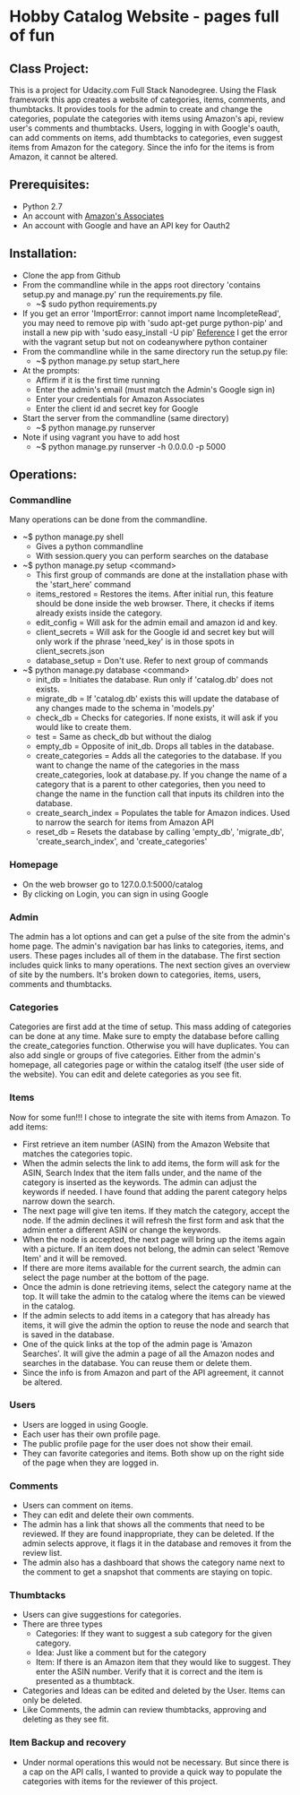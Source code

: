 # Hobby Catalog Website - pages full of fun

## Class Project:
This is a project for Udacity.com Full Stack Nanodegree.
Using the Flask framework this app creates a website of categories, items, comments, and thumbtacks. It provides tools for the admin to create and change the categories, populate the categories with items using Amazon's api, review user's comments and thumbtacks.  Users, logging in with Google's oauth, can add comments on items, add thumbtacks to categories, even suggest items from Amazon for the category.  Since the info for the items is from Amazon, it cannot be altered.

## Prerequisites:

- Python 2.7
- An account with [Amazon's Associates](http://docs.aws.amazon.com/AWSECommerceService/latest/DG/becomingAssociate.html)
- An account with Google and have an API key for Oauth2

## Installation:

- Clone the app from Github
- From the commandline while in the apps root directory 'contains setup.py and manage.py' run the requirements.py file.
    - ~$ sudo python requirements.py
- If you get an error 'ImportError: cannot import name IncompleteRead', you may need to remove pip with 'sudo apt-get purge python-pip' and install a new pip with 'sudo easy_install -U pip' [Reference](https://bugs.launchpad.net/ubuntu/+source/python-pip/+bug/1306991/comments/34) I get the error with the vagrant setup but not on codeanywhere python container
- From the commandline while in the same directory run the setup.py file:
    - ~$ python manage.py setup start_here
- At the prompts:
    - Affirm if it is the first time running
    - Enter the admin's email (must match the Admin's Google sign in)
    - Enter your credentials for Amazon Associates
    - Enter the client id and secret key for Google
- Start the server from the commandline (same directory)
    - ~$ python manage.py runserver
- Note if using vagrant you have to add host
    - ~$ python manage.py runserver -h 0.0.0.0 -p 5000

## Operations:

### Commandline

Many operations can be done from the commandline.

- ~$ python manage.py shell
    - Gives a python commandline
    - With session.query you can perform searches on the database
- ~$ python manage.py setup \<command\>
    - This first group of commands are done at the installation phase with the 'start_here' command
    - items_restored = Restores the items. After initial run, this feature should be done inside the web browser. There, it checks if items already exists inside the category.
    - edit_config = Will ask for the admin email and amazon id and key. 
    - client_secrets = Will ask for the Google id and secret key but will only work if the phrase 'need_key' is in those spots in client_secrets.json
    - database_setup = Don't use. Refer to next group of commands
- ~$ python manage.py database \<command\>
    - init_db = Initiates the database. Run only if 'catalog.db' does not exists.
    - migrate_db = If 'catalog.db' exists this will update the database of any changes made to the schema in 'models.py'
    - check_db = Checks for categories. If none exists, it will ask if you would like to create them.
    - test = Same as check_db but without the dialog
    - empty_db = Opposite of init_db. Drops all tables in the database.
    - create_categories = Adds all the categories to the database.  If you want to change the name of the categories in the mass create_categories, look at database.py.  If you change the name of a category that is a parent to other categories, then you need to change the name in the function call that inputs its children into the database.
    - create_search_index = Populates the table for Amazon indices. Used to narrow the search for items from Amazon API
    - reset_db = Resets the database by calling 'empty_db', 'migrate_db', 'create_search_index', and 'create_categories'

### Homepage

- On the web browser go to 127.0.0.1:5000/catalog
- By clicking on Login, you can sign in using Google

### Admin

The admin has a lot options and can get a pulse of the site from the admin's home page.  The admin's navigation bar has links to categories, items, and users. These pages includes all of them in the database. The first section includes quick links to many operations. The next section gives an overview of site by the numbers.  It's broken down to categories, items, users, comments and thumbtacks.

### Categories

Categories are first add at the time of setup. This mass adding of categories can be done at any time. Make sure to empty the database before calling the create_categories function. Otherwise you will have duplicates.  You can also add single or groups of five categories. Either from the admin's homepage, all categories page or within the catalog itself (the user side of the website).  You can edit and delete categories as you see fit.

### Items

Now for some fun!!! I chose to integrate the site with items from Amazon.
To add items:

- First retrieve an item number (ASIN) from the Amazon Website that matches the categories topic.
- When the admin selects the link to add items, the form will ask for the ASIN, Search Index that the item falls under, and the name of the category is inserted as the keywords.  The admin can adjust the keywords if needed.  I have found that adding the parent category helps narrow down the search.
- The next page will give ten items. If they match the category, accept the node. If the admin declines it will refresh the first form and ask that the admin enter a different ASIN or change the keywords.
- When the node is accepted, the next page will bring up the items again with a picture. If an item does not belong, the admin can select 'Remove Item' and it will be removed.
- If there are more items available for the current search, the admin can select the page number at the bottom of the page.
- Once the admin is done retrieving items, select the category name at the top.  It will take the admin to the catalog where the items can be viewed in the catalog.
- If the admin selects to add items in a category that has already has items, it will give the admin the option to reuse the node and search that is saved in the database.
- One of the quick links at the top of the admin page is 'Amazon Searches'. It will give the admin a page of all the Amazon nodes and searches in the database. You can reuse them or delete them.
- Since the info is from Amazon and part of the API agreement, it cannot be altered.

### Users

- Users are logged in using Google.
- Each user has their own profile page. 
- The public profile page for the user does not show their email.
- They can favorite categories and items. Both show up on the right side of the page when they are logged in.

### Comments

- Users can comment on items.
- They can edit and delete their own comments.
- The admin has a link that shows all the comments that need to be reviewed.  If they are found inappropriate, they can be deleted. If the admin selects approve, it flags it in the database and removes it from the review list.
- The admin also has a dashboard that shows the category name next to the comment to get a snapshot that comments are staying on topic.

### Thumbtacks

- Users can give suggestions for categories.
- There are three types
    - Categories: If they want to suggest a sub category for the given category.
    - Idea: Just like a comment but for the category
    - Item: If there is an Amazon item that they would like to suggest. They enter the ASIN number. Verify that it is correct and the item is presented as a thumbtack.
- Categories and Ideas can be edited and deleted by the User. Items can only be deleted.
- Like Comments, the admin can review thumbtacks, approving and deleting as they see fit.

### Item Backup and recovery

- Under normal operations this would not be necessary.  But since there is a cap on the API calls, I wanted to provide a quick way to populate the categories with items for the reviewer of this project. 
